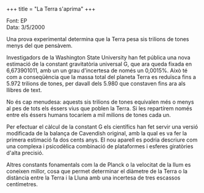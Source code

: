 +++
title = "La Terra s'aprima"
+++

Font: EP  
Data: 3/5/2000

Una prova experimental determina que la Terra pesa sis trilions de tones menys del que pensàvem.

Investigadors de la Washington State University han fet pública una nova estimació de la constant gravitatòria universal G, que ara queda fixada en 6,673901011, amb un un grau d'incertesa de només un 0,0015%. Això té com a conseqüència que la massa total del planeta Terra es reduïsca fins a 5.972 trilions de tones, per davall dels 5.980 que constaven fins ara als llibres de text.

No és cap menudesa: aquests sis trilions de tones equivalen més o menys al pes de tots els éssers vius que poblen la Terra. Si les repartírem només entre els éssers humans tocaríem a mil milions de tones cada un.

Per efectuar el càlcul de la constant G els científics han fet servir una versió modificada de la balança de Cavendish original, amb la qual es va fer la primera estimació fa dos cents anys. El nou aparell es podria descriure com una complexa i psicodèlica combinació de plataformes i esferes giratòries d'alta precisió.

Altres constants fonamentals com la de Planck o la velocitat de la llum es coneixen millor, cosa que permet determinar el diàmetre de la Terra o la distància entre la Terra i la Lluna amb una incertesa de tres escassos centímetres.

